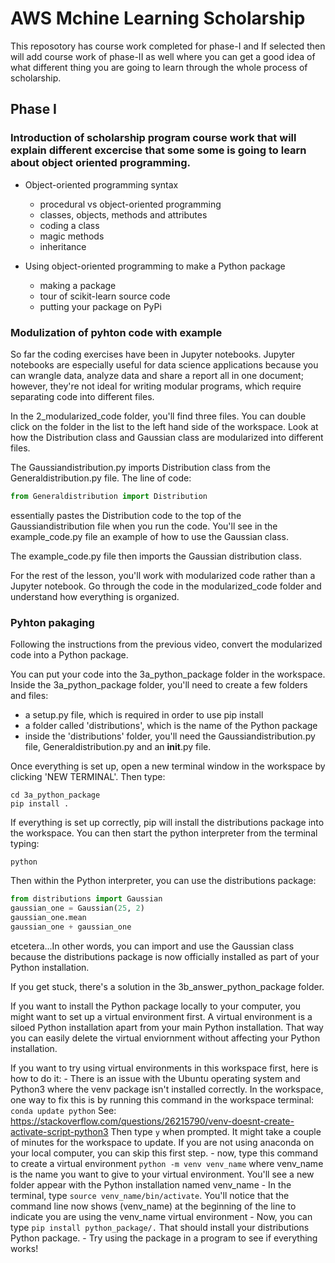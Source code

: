 # AWS Mchine Learning Scholarship
This reposotory has course work completed for phase-I and If selected then will add course work of phase-II as well where you can get a good idea of what different thing you are going to learn through the whole process of scholarship. 

## Phase I

### Introduction of scholarship program course work that will explain different excercise that some some is going to learn about object oriented programming.

- Object-oriented programming syntax
    - procedural vs object-oriented programming
    - classes, objects, methods and attributes
    - coding a class
    - magic methods
    - inheritance

- Using object-oriented programming to make a Python package
    - making a package
    - tour of scikit-learn source code
    - putting your package on PyPi


### Modulization of pyhton code with example

So far the coding exercises have been in Jupyter notebooks. Jupyter notebooks are especially useful for data science applications because you can wrangle data, analyze data and share a report all in one document; however, they're not ideal for writing modular programs, which require separating code into different files.

In the 2_modularized_code folder, you'll find three files. You can double click on the folder in the list to the left hand side of the workspace. Look at how the Distribution class and Gaussian class are modularized into different files. 

The Gaussiandistribution.py imports Distribution class from the Generaldistribution.py file. The line of code:
```python
from Generaldistribution import Distribution
```
essentially pastes the Distribution code to the top of the Gaussiandistribution file when you run the code. You'll see in the example_code.py file an example of how to use the Gaussian class.

The example_code.py file then imports the Gaussian distribution class. 

For the rest of the lesson, you'll work with modularized code rather than a Jupyter notebook. Go through the code in the modularized_code folder and understand how everything is organized.


### Pyhton pakaging 

Following the instructions from the previous video, convert the modularized code into a Python package. 

You can put your code into the 3a_python_package folder in the workspace. Inside the 3a_python_package folder, you'll need to create a few folders and files:
* a setup.py file, which is required in order to use pip install
* a folder called 'distributions', which is the name of the Python package
* inside the 'distributions' folder, you'll need the Gaussiandistribution.py file, Generaldistribution.py and an __init__.py file.

Once everything is set up, open a new terminal window in the workspace by clicking 'NEW TERMINAL'. Then type:
	
```
cd 3a_python_package
pip install .
```

If everything is set up correctly, pip will install the distributions package into the workspace. You can then start the python interpreter from the terminal typing:
	
```python```

Then within the Python interpreter, you can use the distributions package:
	
```python
from distributions import Gaussian
gaussian_one = Gaussian(25, 2)
gaussian_one.mean
gaussian_one + gaussian_one
```
etcetera...In other words, you can import and use the Gaussian class because the distributions package is now officially installed as part of your Python installation.

If you get stuck, there's a solution in the 3b_answer_python_package folder.

If you want to install the Python package locally to your computer, you might want to set up a virtual environment first. A virtual environment is a siloed Python installation apart from your main Python installation. That way you can easily delete the virtual enviornment without affecting your Python installation.

If you want to try using virtual environments in this workspace first, here is how to do it:
	- There is an issue with the Ubuntu operating system and Python3 where the venv package isn't installed correctly. In the workspace, one way to fix this is by running this command in the workspace terminal: `conda update python` See: https://stackoverflow.com/questions/26215790/venv-doesnt-create-activate-script-python3 Then type `y` when prompted. It might take a couple of minutes for the workspace to update. If you are not using anaconda on your local computer, you can skip this first step\.
	- now, type this command to create a virtual environment `python -m venv venv_name` where venv_name is the name you want to give to your virtual environment. You'll see a new folder appear with the Python installation named venv_name
	- In the terminal, type `source venv_name/bin/activate`. You'll notice that the command line now shows (venv_name) at the beginning of the line to indicate you are using the venv_name virtual environment
	- Now, you can type `pip install python_package/.` That should install your distributions Python package.
	- Try using the package in a program to see if everything works!

